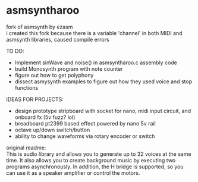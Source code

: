 # asmsyntharoo
fork of asmsynth by ezasm  
i created this fork because there is a variable 'channel' in both MIDI and asmsynth libraries, caused compile errors  

TO DO:  
- Implement sinWave and noise() in asmsyntharoo.c assembly code  
- build Monosynth program with note counter  
- figure out how to get polyphony
- dissect asmysynth examples to figure out how they used voice and stop functions

IDEAS FOR PROJECTS:  
- design prototype stripboard with socket for nano, midi input circuit, and onboard fx (5v fuzz? lol)  
- breadboard pt2399 based effect powered by nano 5v rail  
- octave up/down switch/button  
- ability to change waveforms via rotary encoder or switch

original readme:  
This is audio library and allows you to generate up to 32 voices at the same time. It also allows you to create background music by executing two programs asynchronously.
In addition, the H bridge is supported, so you can use it as a speaker amplifier or control the motors.
